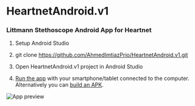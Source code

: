 # HeartnetAndroid.v1

### Littmann Stethoscope Android App for Heartnet

1. Setup Android Studio

2. git clone https://github.com/AhmedImtiazPrio/HeartnetAndroid.v1.git

3. Open HeartnetAndroid.v1 project in Android Studio

4. [Run the app](https://developer.android.com/training/basics/firstapp/running-app) with your smartphone/tablet connected to the computer. Alternatively you can [build an APK](https://developer.android.com/studio/run/).

![App preview](https://lh4.googleusercontent.com/kyUTgD63FogDtcFK9vR2iuvIOyn29y2zxt6MH0u6k4oeAD-REFfGz54uqih11xkcOTM3TUFoK-Gel2uHMfhNAwwOzWCJKeOEvC01K5Ll00R94vm5QZwbO7LopSVlZzOQcU8H65o79gk "Alt text")
